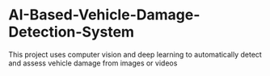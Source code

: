 # AI-Based-Vehicle-Damage-Detection-System
This project uses computer vision and deep learning to automatically detect and assess vehicle damage from images or videos
